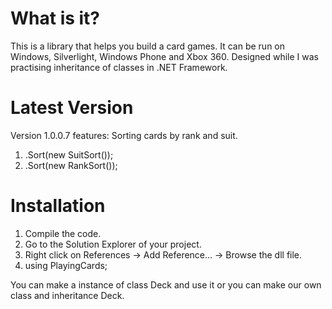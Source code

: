 What is it?
================
This is a library that helps you build a card games.
It can be run on Windows, Silverlight, Windows Phone and Xbox 360.
Designed while I was practising inheritance of classes in .NET Framework.

Latest Version
================
Version 1.0.0.7 features:
Sorting cards by rank and suit. 
1. .Sort(new SuitSort());
1. .Sort(new RankSort());

Installation
================
1. Compile the code.
2. Go to the Solution Explorer of your project.
3. Right click on References -> Add Reference... -> Browse the dll file.
4. using PlayingCards;

You can make a instance of class Deck and use it or 
you can make our own class and inheritance Deck.

